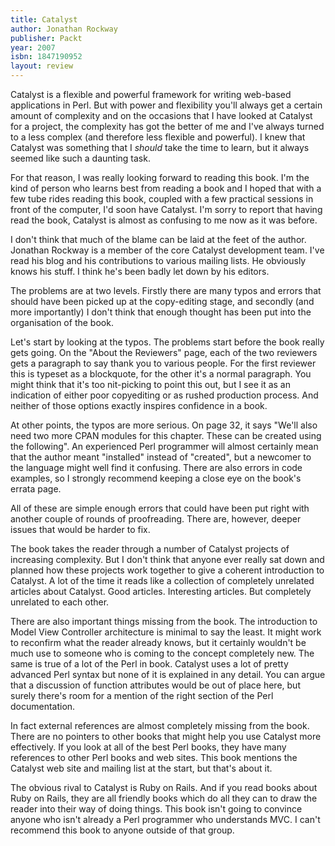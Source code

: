 ```yaml
---
title: Catalyst
author: Jonathan Rockway
publisher: Packt
year: 2007
isbn: 1847190952
layout: review
---
```


Catalyst is a flexible and powerful framework for writing web-based
applications in Perl. But with power and flexibility you'll always get a
certain amount of complexity and on the occasions that I have looked at
Catalyst for a project, the complexity has got the better of me and I've
always turned to a less complex (and therefore less flexible and powerful). I
knew that Catalyst was something that I *should* take the time to learn, but
it always seemed like such a daunting task.

For that reason, I was really looking forward to reading this book. I'm the
kind of person who learns best from reading a book and I hoped that with a
few tube rides reading this book, coupled with a few practical sessions in
front of the computer, I'd soon have Catalyst. I'm sorry to report that having
read the book, Catalyst is almost as confusing to me now as it was before.

I don't think that much of the blame can be laid at the feet of the author.
Jonathan Rockway is a member of the core Catalyst development team. I've read
his blog and his contributions to various mailing lists. He obviously knows
his stuff. I think he's been badly let down by his editors.

The problems are at two levels. Firstly there are many typos and errors that
should have been picked up at the copy-editing stage, and secondly (and more
importantly) I don't think that enough thought has been put into the
organisation of the book.

Let's start by looking at the typos. The problems start before the book really
gets going. On the "About the Reviewers" page, each of the two reviewers gets
a paragraph to say thank you to various people. For the first reviewer this is
typeset as a blockquote, for the other it's a normal paragraph. You might
think that it's too nit-picking to point this out, but I see it as an
indication of either poor copyediting or as rushed production process. And
neither of those options exactly inspires confidence in a book.

At other points, the typos are more serious. On page 32, it says "We'll also
need two more CPAN modules for this chapter. These can be created using the
following". An experienced Perl programmer will almost certainly mean that the
author meant "installed" instead of "created", but a newcomer to the language
might well find it confusing. There are also errors in code examples, so I
strongly recommend keeping a close eye on the book's errata page.

All of these are simple enough errors that could have been put right with
another couple of rounds of proofreading. There are, however, deeper issues
that would be harder to fix.

The book takes the reader through a number of Catalyst projects of increasing
complexity. But I don't think that anyone ever really sat down and planned how
these projects work together to give a coherent introduction to Catalyst. A
lot of the time it reads like a collection of completely unrelated articles
about Catalyst. Good articles. Interesting articles. But completely unrelated
to each other.

There are also important things missing from the book. The introduction to
Model View Controller architecture is minimal to say the least. It might work
to reconfirm what the reader already knows, but it certainly wouldn't be much
use to someone who is coming to the concept completely new. The same is true
of a lot of the Perl in book. Catalyst uses a lot of pretty advanced Perl
syntax but none of it is explained in any detail. You can argue that a
discussion of function attributes would be out of place here, but surely
there's room for a mention of the right section of the Perl documentation.

In fact external references are almost completely missing from the book. There
are no pointers to other books that might help you use Catalyst more
effectively. If you look at all of the best Perl books, they have many
references to other Perl books and web sites. This book mentions the Catalyst
web site and mailing list at the start, but that's about it.

The obvious rival to Catalyst is Ruby on Rails. And if you read books about
Ruby on Rails, they are all friendly books which do all they can to draw the
reader into their way of doing things. This book isn't going to convince
anyone who isn't already a Perl programmer who understands MVC. I can't
recommend this book to anyone outside of that group.
